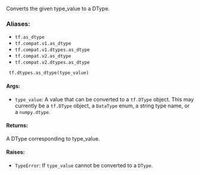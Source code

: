
Converts the given type_value to a DType.
### Aliases:
- `tf.as_dtype`
- `tf.compat.v1.as_dtype`
- `tf.compat.v1.dtypes.as_dtype`
- `tf.compat.v2.as_dtype`
- `tf.compat.v2.dtypes.as_dtype`

```
 tf.dtypes.as_dtype(type_value)
```
#### Args:
- `type_value`: A value that can be converted to a `tf.DType` object. This may currently be a `tf.DType` object, a `DataType` enum, a string type name, or a `numpy.dtype`.
#### Returns:

A DType corresponding to type_value.
#### Raises:
- `TypeError`: If `type_value` cannot be converted to a `DType`.
